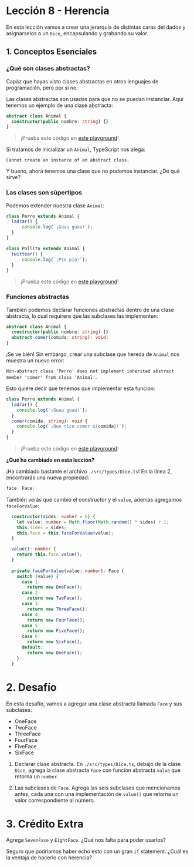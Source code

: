 # Lección 8 - Herencia

En esta lección vamos a crear una jerarquía de distintas caras del dados y asignarselos a un `Dice`, encapsulando y grabando su valor.

## 1. Conceptos Esenciales

### ¿Qué son clases abstractas?

Capáz que hayas visto clases abstractas en otros lenguajes de programación, pero por si no:

Las clases abstractas son usadas para que no se puedan instanciar. Aquí tenemos un ejemplo de una clase abstracta:

```typescript
abstract class Animal {
  constructor(public nombre: string) {}
}
```

> ¡Prueba este código en [este playground](https://www.typescriptlang.org/play?#code/IYIwzgLgTsDGEAJYBthjAgggOwJYFthkEBvAKASQHttIoBXeKqACgAd6RldYFsr8IKAFMAXAjq5sAcwCUpAL5kFQA)!

Si tratamos de inicializar un `Animal`, TypeScript nos alega:

`Cannot create an instance of an abstract class.`

Y bueno, ahora tenemos una clase que no podemos instanciar. ¿De qué sirve?

### Las clases son súpertipos

Podemos extender nuestra clase `Animal`:

```typescript
class Perro extends Animal {
  ladrar() {
      console.log(`¡Guau guau!`);
  }
}

class Pollito extends Animal {
  twittear() {
      console.log(`¡Pío pío!`);
  }
}
```

> ¡Prueba este código en [este playground](https://www.typescriptlang.org/play?#code/IYIwzgLgTsDGEAJYBthjAgggOwJYFthkEBvAKASQHttIoBXeKqACgAd6RldYFsr8IKAFMAXAjq5sAcwCUpAL5klZFGgwAFYVChUEwgB4Rh2ACYYcBIqQoJUpmK3nlKr6rSrJhAOmRVpLAAGAIUA4vTA9AjSEfQAhIGyANy2Sipq6AgantwQeobGZhZ4hMQuCBAA7rgQxsBONm6UsDRgnj5+ASEaALd6bH0JyanKQA)!

### Funciones abstractas

También podemos declarar funciones abstractas dentro de una clase abstracta, lo cual requirere que las subclases las implementen:

```typescript
abstract class Animal {
  constructor(public nombre: string) {}
  abstract comer(comida: string): void;
}
```

¡Se ve bién! Sin embargo, crear una subclase que hereda de `Animal` nos muestra un nuevo error:

`Non-abstract class 'Perro' does not implement inherited abstract member 'comer' from class 'Animal'`.

Esto quiere decir que tenemos que implementar esta función:

```typescript
class Perro extends Animal {
  ladrar() {
    console.log(`¡Guau guau!`);
  }
  comer(comida: string): void {
    console.log(`¡Que rico comer ${comida}!`);
  }
}
```

> ¡Prueba este código en [este playground](https://www.typescriptlang.org/play?#code/IYIwzgLgTsDGEAJYBthjAgggOwJYFthkEBvAKASQHttIoBXeKqACgAd6RldYFsr8IKAFMAXAjq5sAcwCUpAL4UEoOnESwBw1pvy4AJsHGSZs8QDcqBgNxklZFGgwAFbVCoJhADwjDs+jBwCIlJlVH0YVnlySkpNWipkYQA6ZCppFgADAEKAcXpgegRpAvoAQkzZW0olOK0dAQMjCWgpOQsrfVDY6gSk1PSs7IBFemEEKB4PXW0EABISXSaFCqrlJXsgA)!

**¿Qué ha cambiado en esta lección?**

¡Ha cambiado bastante el archivo `./src/types/Dice.ts`! En la línea 2, encontrarás una nueva propiedad:

```typescript
face: Face;
```

También verás que cambió el constructor y el `value`, además agregamos `faceForValue`:

```typescript
  constructor(sides: number = 6) {
    let value: number = Math.floor(Math.random() * sides) + 1;
    this.sides = sides;
    this.face = this.faceForValue(value);
  }

  value(): number {
    return this.face.value();
  }
  
  private faceForValue(value: number): Face {
    switch (value) {
      case 1:
        return new OneFace();
      case 2:
        return new TwoFace();
      case 3:
        return new ThreeFace();
      case 4:
        return new FourFace();
      case 5:
        return new FiveFace();
      case 6:
        return new SixFace();
      default:
        return new OneFace();
    }
  }
```


# 2. Desafío

En esta desafío, vamos a agregar una clase abstracta llamada `Face` y sus subclases:

- OneFace
- TwoFace
- ThreeFace
- FourFace
- FiveFace
- SixFace


1. Declarar clase abstracta. En `./src/types/Dice.ts`, debajo de la clase `Dice`, agrega la clase abstracta `Face` con función abstracta `value` que retorna un `number`.

2. Las subclases de `Face`. Agrega las seis subclases que mencionamos antes, cada una con una implementación de `value()` que retorna un valor correspondiente al número.

# 3. Crédito Extra

Agrega `SevenFace` y `EightFace`. ¿Qué nos falta para poder usarlos?


Seguro que podríamos haber echo esto con un gran `if` statement. ¿Cuál es la ventaja de hacerlo con herencia?
